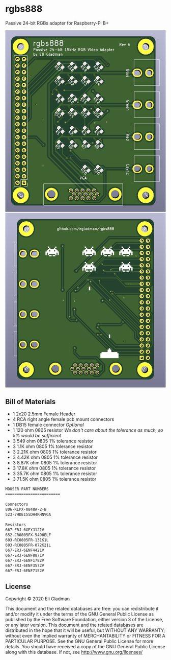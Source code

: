 # rgbs888

Passive 24-bit RGBs adapter for Raspberry-Pi B+

![Rev A Front](docs/rgbs888_render_front_reva.png)
![Rev A Back](docs/rgbs888_render_back_reva.png)

## Bill of Materials
- 1 2x20 2.5mm Female Header
- 4 RCA right angle female pcb mount connectors
- 1 DB15 female connector *Optional*
- 1 120 ohm 0805 resistor *We don't care about the tolerance as much, so 5% would be sufficient*
- 3 549 ohm 0805 1% tolerance resistor
- 3 1.1K ohm 0805 1% tolerance resistor
- 3 2.21K ohm 0805 1% tolerance resistor
- 3 4.42K ohm 0805 1% tolerance resistor
- 3 8.87K ohm 0805 1% tolerance resistor
- 3 17.8K ohm 0805 1% tolerance resistor
- 3 35.7K ohm 0805 1% tolerance resistor
- 3 71.5K ohm 0805 1% tolerance resistor

```
MOUSER PART NUMBERS
========================

Connectors
806-KLPX-0848A-2-B
523-7HDE15SDH4RHNVGA

Resistors
667-ERJ-6GEYJ121V
652-CR0805FX-5490ELF
603-RC0805FR-131K1L
603-RC0805FR-072K21L
667-ERJ-6ENF4421V
667-ERJ-6ENF8871V
667-ERJ-6ENF1782V
667-ERJ-6ENF3572V
667-ERJ-6ENF7152V
```

## License

Copyright © 2020 Eli Gladman 

This document and the related databases are free: you can redistribute it and/or modify it under the terms of the GNU General Public License as published by the Free Software Foundation, either version 3 of the License, or any later version. This document and the related databases are distributed in the hope that it will be useful, but WITHOUT ANY WARRANTY; without even the implied warranty of MERCHANTABILITY or FITNESS FOR A PARTICULAR PURPOSE. See the GNU General Public License for more details. You should have received a copy of the GNU General Public License along with this database. If not, see http://www.gnu.org/licenses/
